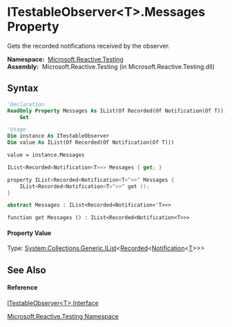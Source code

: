 # ITestableObserver\<T\>.Messages Property

Gets the recorded notifications received by the observer.

**Namespace:**  [Microsoft.Reactive.Testing](Microsoft.Reactive.Testing\Microsoft.Reactive.Testing.md)  
**Assembly:**  Microsoft.Reactive.Testing (in Microsoft.Reactive.Testing.dll)

## Syntax

```vb
'Declaration
ReadOnly Property Messages As IList(Of Recorded(Of Notification(Of T)))
    Get
```

```vb
'Usage
Dim instance As ITestableObserver
Dim value As IList(Of Recorded(Of Notification(Of T)))

value = instance.Messages
```

```csharp
IList<Recorded<Notification<T>>> Messages { get; }
```

```c++
property IList<Recorded<Notification<T>^>>^ Messages {
    IList<Recorded<Notification<T>^>>^ get ();
}
```

```fsharp
abstract Messages : IList<Recorded<Notification<'T>>>
```

```jscript
function get Messages () : IList<Recorded<Notification<T>>>
```

#### Property Value

Type: [System.Collections.Generic.IList](https://msdn.microsoft.com/en-us/library/5y536ey6)\<[Recorded](Recorded\Recorded(T).md)\<[Notification](Notification\Notification(T).md)\<[T](ITestableObserver\ITestableObserver(T).md)\>\>\>

## See Also

#### Reference

[ITestableObserver\<T\> Interface](ITestableObserver\ITestableObserver(T).md)

[Microsoft.Reactive.Testing Namespace](Microsoft.Reactive.Testing\Microsoft.Reactive.Testing.md)





